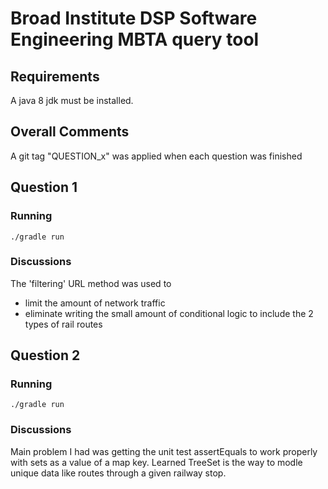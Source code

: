 # Broad Institute DSP Software Engineering MBTA query tool
## Requirements
A java 8 jdk must be installed.
## Overall Comments
A git tag "QUESTION_x" was applied when each question was finished

## Question 1 
### Running
```
./gradle run
```
### Discussions

The 'filtering' URL method was used to
* limit the amount of network traffic
* eliminate writing the small amount of conditional logic to include the 2 types of rail routes

## Question 2
### Running
```
./gradle run
```
### Discussions
Main problem I had was getting the unit test assertEquals to work properly with sets as a value of a map key.  Learned TreeSet is the way to modle unique data like routes through a given railway stop.





